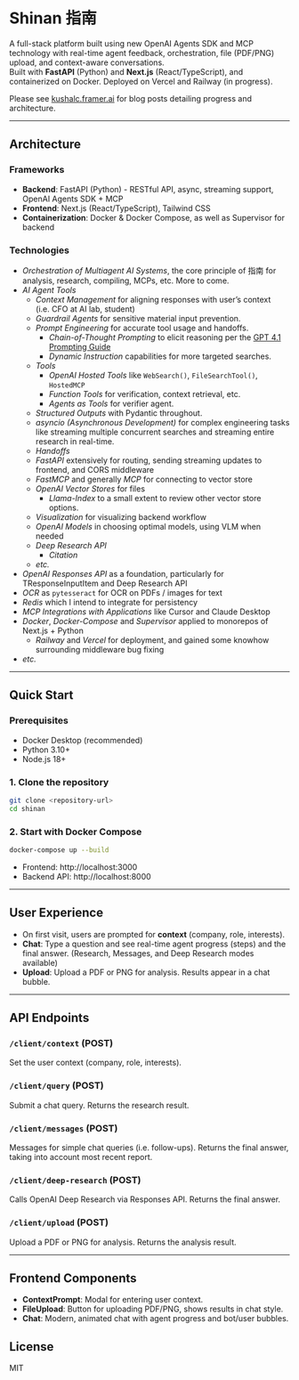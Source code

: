 # Shinan 指南

A full-stack platform built using new OpenAI Agents SDK and MCP technology with real-time agent feedback, orchestration, file (PDF/PNG) upload, and context-aware conversations.  
Built with **FastAPI** (Python) and **Next.js** (React/TypeScript), and containerized on Docker. Deployed on Vercel and Railway (in progress).

Please see [kushalc.framer.ai](https://kushalc.framer.ai) for blog posts detailing progress and architecture.

---

## Architecture

### Frameworks
- **Backend**: FastAPI (Python) - RESTful API, async, streaming support, OpenAI Agents SDK + MCP
- **Frontend**: Next.js (React/TypeScript), Tailwind CSS 
- **Containerization**: Docker & Docker Compose, as well as Supervisor for backend

### Technologies
- *Orchestration of Multiagent AI Systems*, the core principle of 指南 for analysis, research, compiling, MCPs, etc. More to come.
- *AI Agent Tools*
    - *Context Management* for aligning responses with user’s context (i.e. CFO at AI lab, student)
    - *Guardrail Agents* for sensitive material input prevention.
    - *Prompt Engineering* for accurate tool usage and handoffs.
        - *Chain-of-Thought Prompting* to elicit reasoning per the [GPT 4.1 Prompting Guide](https://cookbook.openai.com/examples/gpt4-1_prompting_guide)
        - *Dynamic Instruction* capabilities for more targeted searches.
    - *Tools*
        - *OpenAI Hosted Tools* like `WebSearch()`, `FileSearchTool()`, `HostedMCP`
        - *Function Tools* for verification, context retrieval, etc.
        - *Agents as Tools* for verifier agent.
    - *Structured Outputs* with Pydantic throughout.
    - *asyncio (Asynchronous Development)* for complex engineering tasks like streaming multiple concurrent searches and streaming entire research in real-time.
    - *Handoffs*
    - *FastAPI* extensively for routing, sending streaming updates to frontend, and CORS middleware
    - *FastMCP* and generally *MCP* for connecting to vector store
    - *OpenAI Vector Stores* for files
        - *Llama-Index* to a small extent to review other vector store options.
    - *Visualization* for visualizing backend workflow
    - *OpenAI Models* in choosing optimal models, using VLM when needed
    - *Deep Research API*
        - *Citation*
    - *etc.*
- *OpenAI Responses API* as a foundation, particularly for TResponseInputItem and Deep Research API
- *OCR* as `pytesseract` for OCR on PDFs / images for text
- *Redis* which I intend to integrate for persistency
- *MCP Integrations with Applications* like Cursor and Claude Desktop
- *Docker*, *Docker-Compose* and *Supervisor* applied to monorepos of Next.js + Python
    - *Railway* and *Vercel* for deployment, and gained some knowhow surrounding middleware bug fixing
- *etc.*

---

## Quick Start

### Prerequisites

- Docker Desktop (recommended)
- Python 3.10+
- Node.js 18+

### 1. Clone the repository

```bash
git clone <repository-url>
cd shinan
```

### 2. Start with Docker Compose

```bash
docker-compose up --build
```

- Frontend: http://localhost:3000
- Backend API: http://localhost:8000

---

## User Experience

- On first visit, users are prompted for **context** (company, role, interests).
- **Chat**: Type a question and see real-time agent progress (steps) and the final answer. (Research, Messages, and Deep Research modes available)
- **Upload**: Upload a PDF or PNG for analysis. Results appear in a chat bubble.

---

## API Endpoints

### `/client/context` (POST)
Set the user context (company, role, interests).

### `/client/query` (POST)
Submit a chat query. Returns the research result.

### `/client/messages` (POST)
Messages for simple chat queries (i.e. follow-ups). Returns the final answer, taking into account most recent report.

### `/client/deep-research` (POST)
Calls OpenAI Deep Research via Responses API. Returns the final answer.

### `/client/upload` (POST)
Upload a PDF or PNG for analysis. Returns the analysis result.

---

## Frontend Components

- **ContextPrompt**: Modal for entering user context.
- **FileUpload**: Button for uploading PDF/PNG, shows results in chat style.
- **Chat**: Modern, animated chat with agent progress and bot/user bubbles.

## License

MIT
